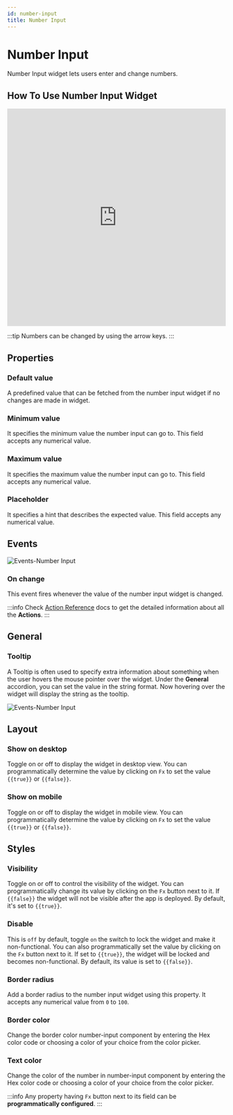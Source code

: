 ```yaml
---
id: number-input
title: Number Input
---
```

# Number Input

Number Input widget lets users enter and change numbers.

## How To Use Number Input Widget

<iframe height="500" src="https://www.youtube.com/embed/Xf9Sx2fNzng" title="Number InputWidget" frameborder="0" allowfullscreen width="100%"></iframe>

:::tip
Numbers can be changed by using the arrow keys.
:::

## Properties

### Default value

A predefined value that can be fetched from the number input widget if no changes are made in widget.

### Minimum value

It specifies the minimum value the number input can go to. This field accepts any numerical value.

### Maximum value

It specifies the maximum value the number input can go to. This field accepts any numerical value.

### Placeholder
It specifies a hint that describes the expected value. This field accepts any numerical value.

## Events

<div style={{textAlign: 'center'}}>

<img className="screenshot-full" src="/img/widgets/number-input/event.png" alt="Events-Number Input" />

</div>

### On change
This event fires whenever the value of the number input widget is changed.

:::info
Check [Action Reference](/docs/category/actions-reference) docs to get the detailed information about all the **Actions**.
:::

## General
### Tooltip

A Tooltip is often used to specify extra information about something when the user hovers the mouse pointer over the widget. Under the <b>General</b> accordion, you can set the value in the string format. Now hovering over the widget will display the string as the tooltip.

<div style={{textAlign: 'center'}}>

<img className="screenshot-full" src="/img/tooltip.png" alt="Events-Number Input" />

</div>

## Layout

### Show on desktop

Toggle on or off to display the widget in desktop view. You can programmatically determine the value by clicking on `Fx` to set the value `{{true}}` or `{{false}}`.
### Show on mobile

Toggle on or off to display the widget in mobile view. You can programmatically determine the value by clicking on `Fx` to set the value `{{true}}` or `{{false}}`.

## Styles

### Visibility

Toggle on or off to control the visibility of the widget. You can programmatically change its value by clicking on the `Fx` button next to it. If `{{false}}` the widget will not be visible after the app is deployed. By default, it's set to `{{true}}`.

### Disable

This is `off` by default, toggle `on` the switch to lock the widget and make it non-functional. You can also programmatically set the value by clicking on the `Fx` button next to it. If set to `{{true}}`, the widget will be locked and becomes non-functional. By default, its value is set to `{{false}}`.

### Border radius

Add a border radius to the number input widget using this property. It accepts any numerical value from `0` to `100`.

### Border color

Change the border color number-input component by entering the Hex color code or choosing a color of your choice from the color picker. 

### Text color

Change the color of the number in number-input component by entering the Hex color code or choosing a color of your choice from the color picker. 

:::info
Any property having `Fx` button next to its field can be **programmatically configured**.
:::
